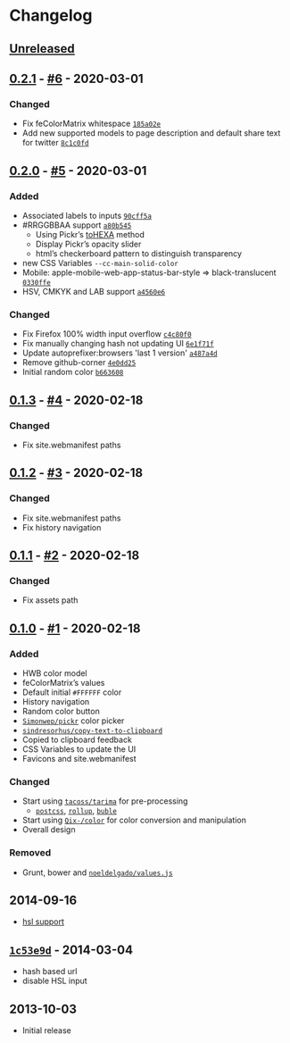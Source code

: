 # Changelog

## [Unreleased]

## [0.2.1] - [#6](../../pull/6) - 2020-03-01
### Changed
- Fix feColorMatrix whitespace [`185a02e`](https://github.com/noeldelgado/yacc/commit/185a02e41a8c3b97454376dd1f3b964c3749e6bc)
- Add new supported models to page description and default share text for twitter [`8c1c0fd`](https://github.com/noeldelgado/yacc/commit/8c1c0fddce26204dd410a429bc1040979a5e44c8)

## [0.2.0] - [#5](../../pull/5) - 2020-03-01
### Added
- Associated labels to inputs [`90cff5a`](https://github.com/noeldelgado/yacc/commit/90cff5a883c5e73464fc3d6177031d127b608441)
- #RRGGBBAA support [`a80b545`](https://github.com/noeldelgado/yacc/commit/a80b54514882fa478a242707547651fc0a49cc0d)
  - Using Pickr’s [toHEXA](https://github.com/Simonwep/pickr/blob/master/src/js/utils/hsvacolor.js#L39) method
  - Display Pickr’s opacity slider
  - html’s checkerboard pattern to distinguish transparency
- new CSS Variables `--cc-main-solid-color`
- Mobile: apple-mobile-web-app-status-bar-style => black-translucent [`0330ffe`](https://github.com/noeldelgado/yacc/commit/0330ffeb8113aa2a10b20156fcee5ba7fd01a8d7)
- HSV, CMKYK and LAB support [`a4560e6`](https://github.com/noeldelgado/yacc/commit/a4560e6b055b47060c033d98ba4068340c519eb8)

### Changed
- Fix Firefox 100% width input overflow [`c4c80f0`](https://github.com/noeldelgado/yacc/commit/c4c80f0eb412951ec4efd1e6376ebc156b557261)
- Fix manually changing hash not updating UI [`6e1f71f`](https://github.com/noeldelgado/yacc/commit/6e1f71f168cba2f162780f0a17e6ddb23c6f4b04)
- Update autoprefixer:browsers 'last 1 version' [`a487a4d`](https://github.com/noeldelgado/yacc/commit/a487a4d95fd0899874149c5ea603320471224ce3)
- Remove github-corner [`4e0dd25`](https://github.com/noeldelgado/yacc/commit/4e0dd25a11c4f0585b7b346a26d485bbddf70875)
- Initial random color [`b663608`](https://github.com/noeldelgado/yacc/commit/b663608b3d51476c0482b6e647aa258c8384dac8)

## [0.1.3] - [#4](../../pull/4) - 2020-02-18
### Changed
- Fix site.webmanifest paths

## [0.1.2] - [#3](../../pull/3) - 2020-02-18
### Changed
- Fix site.webmanifest paths
- Fix history navigation

## [0.1.1] - [#2](../../pull/2) - 2020-02-18
### Changed
- Fix assets path

## [0.1.0] - [#1](../../pull/1) - 2020-02-18
### Added
- HWB color model
- feColorMatrix’s values
- Default initial `#FFFFFF` color
- History navigation
- Random color button
- [`Simonwep/pickr`](https://github.com/Simonwep/pickr) color picker
- [`sindresorhus/copy-text-to-clipboard`](https://github.com/sindresorhus/copy-text-to-clipboard)
- Copied to clipboard feedback
- CSS Variables to update the UI
- Favicons and site.webmanifest

### Changed
- Start using [`tacoss/tarima`](https://github.com/tacoss/tarima) for pre-processing
	- [`postcss`](https://github.com/postcss/postcss), [`rollup`](https://github.com/rollup/rollup), [`buble`](https://github.com/bublejs/buble)
- Start using [`Qix-/color`](https://github.com/Qix-/color) for color conversion and manipulation
- Overall design

### Removed
- Grunt, bower and [`noeldelgado/values.js`](https://github.com/noeldelgado/values.js)

## 2014-09-16
- [hsl support](https://github.com/noeldelgado/yacc/commit/10daf75e196ef6fb45dc78857a81309d2155cda6)

## [`1c53e9d`](https://github.com/noeldelgado/yacc/commit/1c53e9d2426c8e4fcd5ef9a062fc9baaca8039a5) - 2014-03-04
- hash based url
- disable HSL input

## 2013-10-03
- Initial release

[Unreleased]: https://github.com/noeldelgado/yacc/compare/v0.2.1...HEAD
[0.2.1]: https://github.com/noeldelgado/yacc/compare/v0.2.0...v0.2.1
[0.2.0]: https://github.com/noeldelgado/yacc/compare/v0.1.3...v0.2.0
[0.1.3]: https://github.com/noeldelgado/yacc/compare/v0.1.2...v0.1.3
[0.1.2]: https://github.com/noeldelgado/yacc/compare/v0.1.1...v0.1.2
[0.1.1]: https://github.com/noeldelgado/yacc/compare/v0.1.0...v0.1.1
[0.1.0]: https://github.com/noeldelgado/yacc/releases/tag/v0.1.0
